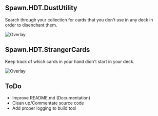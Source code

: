 ## Spawn.HDT.DustUtility
Search through your collection for cards that you don't use in any deck in order to disenchant them.

![Overlay](https://i.imgur.com/X91JVMa.png)

## Spawn.HDT.StrangerCards
Keep track of which cards in your hand didn't start in your deck.

![Overlay](https://i.imgur.com/MXdwt24.png)

## ToDo
- Improve README.md (Documentation)
- Clean up/Commentate source code
- Add proper logging to build tool
